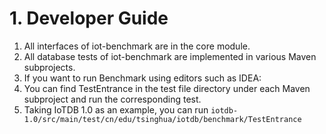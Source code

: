 # 1. Developer Guide
1. All interfaces of iot-benchmark are in the core module.
2. All database tests of iot-benchmark are implemented in various Maven subprojects.
3. If you want to run Benchmark using editors such as IDEA:
  1. You can find TestEntrance in the test file directory under each Maven subproject and run the corresponding test.
  2. Taking IoTDB 1.0 as an example, you can run `iotdb-1.0/src/main/test/cn/edu/tsinghua/iotdb/benchmark/TestEntrance`
